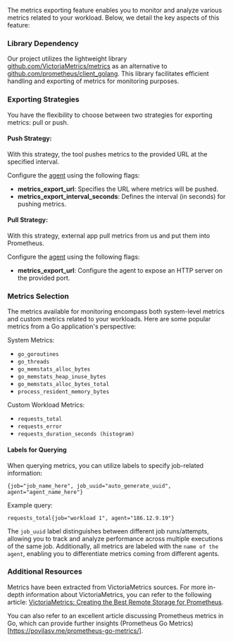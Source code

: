 The metrics exporting feature enables you to monitor and analyze various metrics related to your workload. Below, we detail the key aspects of this feature:

### Library Dependency
Our project utilizes the lightweight library [github.com/VictoriaMetrics/metrics](https://github.com/VictoriaMetrics/metrics) as an alternative to [github.com/prometheus/client_golang](https://github.com/prometheus/client_golang). This library facilitates efficient handling and exporting of metrics for monitoring purposes.

### Exporting Strategies
You have the flexibility to choose between two strategies for exporting metrics: pull or push.

#### Push Strategy:

With this strategy, the tool pushes metrics to the provided URL at the specified interval.

Configure the [agent](/loadbot/setup/agent/) using the following flags:

- **metrics_export_url**: Specifies the URL where metrics will be pushed.
- **metrics_export_interval_seconds**: Defines the interval (in seconds) for pushing metrics.

#### Pull Strategy:
With this strategy, external app pull metrics from us and put them into Prometheus.

Configure the [agent](/loadbot/setup/agent/) using the following flags:
- **metrics_export_url**: Configure the agent to expose an HTTP server on the provided port.


### Metrics Selection

The metrics available for monitoring encompass both system-level metrics and custom metrics related to your workloads. Here are some popular metrics from a Go application's perspective:

System Metrics:

- `go_goroutines`
- `go_threads`
- `go_memstats_alloc_bytes`
- `go_memstats_heap_inuse_bytes`
- `go_memstats_alloc_bytes_total`
- `process_resident_memory_bytes`

Custom Workload Metrics:

- `requests_total`
- `requests_error`
- `requests_duration_seconds (histogram)`

#### Labels for Querying
When querying metrics, you can utilize labels to specify job-related information:

```
{job="job_name_here", job_uuid="auto_generate_uuid", agent="agent_name_here"}
```

Example query:
```
requests_total{job="workload 1", agent="186.12.9.19"}
```

The `job_uuid` label distinguishes between different job runs/attempts, allowing you to track and analyze performance across multiple executions of the same job. Additionally, all metrics are labeled with the `name of the agent`, enabling you to differentiate metrics coming from different agents.

### Additional Resources
Metrics have been extracted from VictoriaMetrics sources. For more in-depth information about VictoriaMetrics, you can refer to the following article: [VictoriaMetrics: Creating the Best Remote Storage for Prometheus](https://faun.pub/victoriametrics-creating-the-best-remote-storage-for-prometheus-5d92d66787ac).

You can also refer to an excellent article discussing Prometheus metrics in Go, which can provide further insights (Prometheus Go Metrics)[https://povilasv.me/prometheus-go-metrics/].
